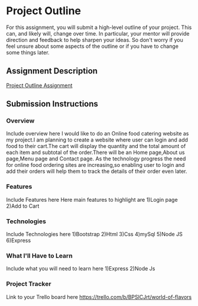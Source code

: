 # Project Outline
For this assignment, you will submit a high-level outline of your project. This can, and likely will, change over time. In particular, your mentor will provide direction and feedback to help sharpen your ideas. So don't worry if you feel unsure about some aspects of the outline or if you have to change some things later.

## Assignment Description
[Project Outline Assignment](https://education.launchcode.org/liftoff/modules/assignments/project-outline)

## Submission Instructions

### Overview
Include overview here
    I would like to do an Online food catering website as my project.I am planning to create a website where user can login and add food to their cart.The cart will display the quantity and the total amount of each item and  subtotal of the order.There will be an Home page,About us page,Menu page and Contact page.
    As the technology progress the need for online food ordering sites are increasing,so enabling user to login and add their orders will help them to track the details of their order even later.
### Features
Include Features here
   Here main features to highlight are
 1)Login page
 2)Add to Cart
### Technologies
Include Technologies here
1)Bootstrap
2)Html
3)Css
4)mySql
5)Node JS
6)Express
### What I'll Have to Learn
Include what you will need to learn here
1)Express
2)Node Js
### Project Tracker
Link to your Trello board here
https://trello.com/b/BPSlCJrt/world-of-flavors
